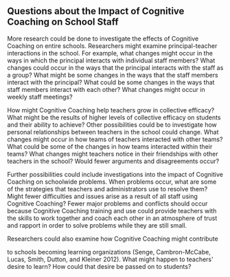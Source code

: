 ## Questions about the Impact of Cognitive Coaching on School Staff

More research could be done to investigate the effects of Cognitive Coaching on entire schools. Researchers might examine principal-teacher interactions in the school. For example, what changes might occur in the ways in which the principal interacts with individual staff members? What changes could occur in the ways that the principal interacts with the staff as a group? What might be some changes in the ways that the staff members interact with the principal? What could be some changes in the ways that staff members interact with each other? What changes might occur in weekly staff meetings?

How might Cognitive Coaching help teachers grow in collective efficacy? What might be the results of higher levels of collective efficacy on students and their ability to achieve? Other possibilities could be to investigate how personal relationships between teachers in the school could change. What changes might occur in how teams of teachers interacted with other teams? What could be some of the changes in how teams interacted within their teams? What changes might teachers notice in their friendships with other teachers in the school? Would fewer arguments and disagreements occur?

Further possibilities could include investigations into the impact of Cognitive Coaching on schoolwide problems. When problems occur, what are some of the strategies that teachers and administrators use to resolve them? Might fewer difficulties and issues arise as a result of all staff using Cognitive Coaching? Fewer major problems and conflicts should occur because Cognitive Coaching training and use could provide teachers with the skills to work together and coach each other in an atmosphere of trust and rapport in order to solve problems while they are still small.

Researchers could also examine how Cognitive Coaching might contribute

to schools becoming learning organizations (Senge, Cambron-McCabe, Lucas, Smith, Dutton, and Kleiner 2012). What might happen to teachers' desire to learn? How could that desire be passed on to students?